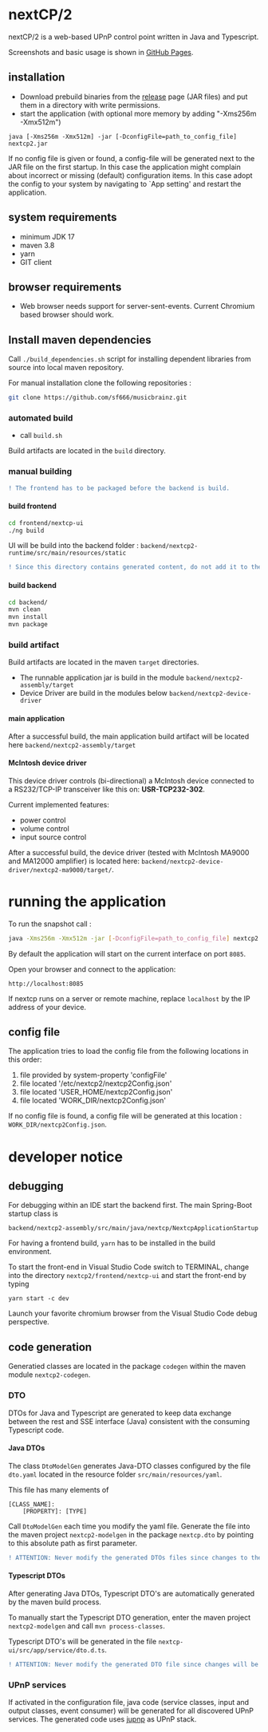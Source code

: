 # nextCP/2

nextCP/2 is a web-based UPnP control point written in Java and Typescript.

Screenshots and basic usage is shown in [GitHub Pages](https://sf666.github.io/).

## installation

- Download prebuild binaries from the [release](https://github.com/sf666/nextcp2/releases) page (JAR files) and put them in a directory with write permissions.
- start the application (with optional more memory by adding "-Xms256m -Xmx512m")

```
java [-Xms256m -Xmx512m] -jar [-DconfigFile=path_to_config_file] nextcp2.jar
```

If no config file is given or found, a config-file will be generated next to the JAR file on the first startup. In this case the application might complain about incorrect or missing (default) configuration items. In this case adopt the config to your system by navigating to `App setting' and restart the application.

## system requirements

- minimum JDK 17
- maven 3.8
- yarn
- GIT client

## browser requirements

- Web browser needs support for server-sent-events. Current Chromium based browser should work.

## Install maven dependencies

Call `./build_dependencies.sh` script for installing dependent libraries from source into local maven repository.

For manual installation clone the following repositories :

```bash
git clone https://github.com/sf666/musicbrainz.git
```

### automated build

- call `build.sh`

Build artifacts are located in the `build` directory.

### manual building

```diff
! The frontend has to be packaged before the backend is build.
```

#### build frontend

```bash
cd frontend/nextcp-ui
./ng build
```

UI will be build into the backend folder : `backend/nextcp2-runtime/src/main/resources/static`

```diff
! Since this directory contains generated content, do not add it to the repository.
```

#### build backend

```bash
cd backend/
mvn clean
mvn install
mvn package
```

### build artifact

Build artifacts are located in the maven `target` directories. 

- The runnable application jar is build in the module `backend/nextcp2-assembly/target`
- Device Driver are build in the modules below `backend/nextcp2-device-driver`

#### main application

After a successful build, the main application build artifact will be located here `backend/nextcp2-assembly/target`

#### McIntosh device driver

This device driver controls (bi-directional) a McIntosh device connected to a RS232/TCP-IP transceiver like this on: __USR-TCP232-302__.

Current implemented features:

- power control
- volume control
- input source control

After a successful build, the device driver (tested with McIntosh MA9000 and MA12000 amplifier) is located here: `backend/nextcp2-device-driver/nextcp2-ma9000/target/`.

# running the application

To run the snapshot call :

```bash
java -Xms256m -Xmx512m -jar [-DconfigFile=path_to_config_file] nextcp2.jar
```

By default the application will start on the current interface on port `8085`.

Open your browser and connect to the application:

```
http://localhost:8085
```

If nextcp runs on a server or remote machine, replace `localhost` by the IP address of your device.


## config file

The application tries to load the config file from the following locations in this order:

1. file provided by system-property 'configFile'
2. file located '/etc/nextcp2/nextcp2Config.json'
3. file located 'USER_HOME/nextcp2Config.json'
4. file located 'WORK_DIR/nextcp2Config.json'

If no config file is found, a config file will be generated at this location : `WORK_DIR/nextcp2Config.json`.

# developer notice

## debugging

For debugging within an IDE start the backend first. The main Spring-Boot startup class is

```
backend/nextcp2-assembly/src/main/java/nextcp/NextcpApplicationStartup
```

For having a frontend build, `yarn` has to be installed in the build environment.

To start the front-end in Visual Studio Code switch to TERMINAL, change into the directory `nextcp2/frontend/nextcp-ui` and start the front-end by typing

```
yarn start -c dev
```

Launch your favorite chromium browser from the Visual Studio Code debug perspective.

## code generation

Generatied classes are located in the package `codegen` within the maven module `nextcp2-codegen`.

### DTO

DTOs for Java and Typescript are generated to keep data exchange between the rest and SSE interface (Java) consistent with the consuming Typescript code.

#### Java DTOs

The class `DtoModelGen` generates Java-DTO classes configured by the file `dto.yaml` located in the resource folder `src/main/resources/yaml`.

This file has many elements of

```
[CLASS_NAME]:
    [PROPERTY]: [TYPE]
```

Call `DtoModelGen` each time you modify the yaml file. Generate the file into the maven project `nextcp2-modelgen` in the package `nextcp.dto` by pointing to this absolute path as first parameter.

```diff
! ATTENTION: Never modify the generated DTOs files since changes to them will be overwritten by the next call to the generator.
```

#### Typescript DTOs

After generating Java DTOs, Typescript DTO's are automatically generated by the maven build process.

To manually start the Typescript DTO generation, enter the maven project `nextcp2-modelgen` and call `mvn process-classes`.

Typescript DTO's will be generated in the file `nextcp-ui/src/app/service/dto.d.ts`.

```diff
! ATTENTION: Never modify the generated DTO file since changes will be overwritten by the next maven build.
```

### UPnP services

If activated in the configuration file, java code (service classes, input and output classes, event consumer) will be generated for all discovered UPnP services. The generated code uses [jupnp](https://github.com/jupnp/jupnp) as UPnP stack.
